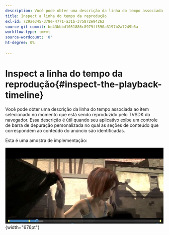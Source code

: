 ```yaml
---
description: Você pode obter uma descrição da linha do tempo associada ao item selecionado no momento que está sendo reproduzido pelo TVSDK do navegador. Essa descrição é útil quando seu aplicativo exibe um controle de barra de depuração personalizada no qual as seções de conteúdo que correspondem ao conteúdo do anúncio são identificadas.
title: Inspect a linha do tempo da reprodução
exl-id: 729ae345-378e-4771-a31b-375872e94262
source-git-commit: be43bbbd1051886c8979ff590a3197b2a7249b6a
workflow-type: tm+mt
source-wordcount: '0'
ht-degree: 0%

---
```


# Inspect a linha do tempo da reprodução{#inspect-the-playback-timeline}

Você pode obter uma descrição da linha do tempo associada ao item selecionado no momento que está sendo reproduzido pelo TVSDK do navegador. Essa descrição é útil quando seu aplicativo exibe um controle de barra de depuração personalizada no qual as seções de conteúdo que correspondem ao conteúdo do anúncio são identificadas.

Esta é uma amostra de implementação:
<!--<a id="fig_9CB8AF44F122405C9B78006ADC10F5B1"></a>-->

![](assets/timeline.png){width="676pt"}
